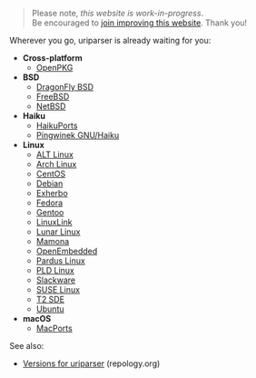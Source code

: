 <!--
.. title: uriparser Packages
.. slug: packages
.. date: 2018-01-06 21:52:32 UTC
.. tags:
.. category:
.. link:
.. description:
.. type: text
-->

> Please note, *this website is work-in-progress*.<br />
Be encouraged to
[join improving this website](https://github.com/uriparser/uriparser.github.io).
Thank you!


Wherever you go, uriparser is already waiting for you:

* __Cross-platform__
    * [OpenPKG](http://www.openpkg.org/product/packages/?package=uriparser)
* __BSD__
    * [DragonFly BSD](http://pkgbox.dragonflybsd.org/packages/DragonFly-2.0/pkgsrc-2008Q2/textproc/)
    * [FreeBSD](http://www.freebsd.org/cgi/cvsweb.cgi/ports/net/uriparser/)
    * [NetBSD](http://pkgsrc.se/textproc/uriparser)
* __Haiku__
    * [HaikuPorts](http://ports.haiku-files.org/wiki/dev-util/uriparser)
    * [Pingwinek GNU/Haiku](http://svn.gna.org/viewcvs/pingwinek/trunk/packages/uriparser/)
* __Linux__
    * [ALT Linux](http://sisyphus.ru/srpm/liburiparser)
    * [Arch Linux](https://www.archlinux.org/packages/?sort=&q=uriparser&maintainer=&flagged=)
    * [CentOS](http://www.andreas-mueller.com/mrepo/centos5-i386/RPMS.at-stable/repoview/uriparser.html)
    * [Debian](http://packages.debian.org/source/uriparser)
    * [Exherbo](http://git.exherbo.org/summer/packages/dev-libs/uriparser/index.html)
    * [Fedora](https://admin.fedoraproject.org/updates/uriparser)
    * [Gentoo](http://packages.gentoo.org/package/dev-libs/uriparser)
    * [LinuxLink](https://src.timesys.com/svn/published/factory/builder/target/software/Application/uriparser/)
    * [Lunar Linux](http://svn.foo-projects.org/svn/lunar/moonbase/trunk/web/uriparser/)
    * [Mamona](http://dev.openbossa.org/mamona/gitweb?p=mamona.git;a=tree;f=packages/liburiparser;hb=HEAD)
    * [OpenEmbedded](http://cgit.openembedded.net/cgit.cgi?url=openembedded/tree/packages/liburiparser)
    * [Pardus Linux](http://packages.pardus.org.tr/contrib/source/uriparser.html)
    * [PLD Linux](http://cvs.pld-linux.org/cgi-bin/cvsweb/SPECS/uriparser.spec?rev=)
    * [Slackware](http://repository.slacky.eu/slackware-12.0/development/uriparser/)
    * [SUSE Linux](http://software.opensuse.org/search?q=uriparser)
    * [T2 SDE](http://www.t2-project.org/packages/uriparser.html)
    * [Ubuntu](http://packages.ubuntu.com/source/uriparser)
* __macOS__
    * [MacPorts](http://trac.macports.org/projects/macports/browser/trunk/dports/devel/uriparser)


See also:

* [Versions for uriparser](https://repology.org/metapackage/uriparser/versions) (repology.org)
